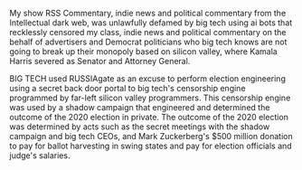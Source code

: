 My show RSS Commentary, indie news and political commentary from the Intellectual dark web, was unlawfully defamed by big tech using ai bots that recklessly censored my class, indie news and political commentary on the behalf of advertisers and Democrat politicians who big tech knows are not going to break up their monopoly based on silicon valley, where Kamala Harris severed as Senator and Attorney General.

BIG TECH used RUSSIAgate as an excuse to perform election engineering using a secret back door portal to big tech's censorship engine programmed by far-left silicon valley programmers. This censorship engine was used by a shadow campaign that engineered and determined the outcome of the 2020 election in private. The outcome of the 2020 election was determined by acts such as the secret meetings with the shadow campaign and big tech CEOs, and Mark Zuckerberg's $500 million donation to pay for ballot harvesting in swing states and pay for election officials and judge's salaries.